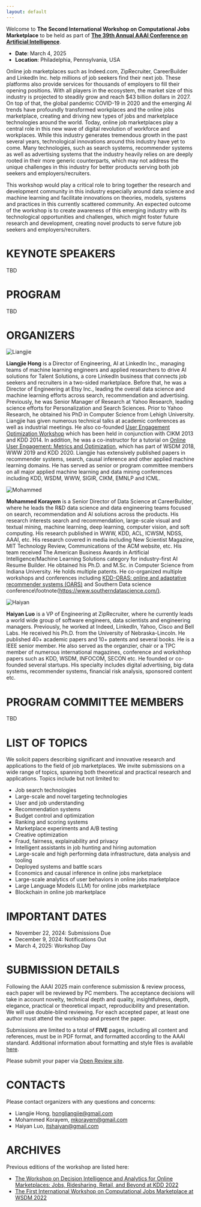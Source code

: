 ```yaml
---
layout: default
---
```


Welcome to **The Second International Workshop on Computational Jobs Marketplace** to be held as part of [**The 39th Annual AAAI Conference on Artificial Intelligence**](https://aaai.org/conference/aaai/aaai-25/).

*  **Date**:  March 4, 2025
*  **Location**: Philadelphia, Pennsylvania, USA

Online job marketplaces such as Indeed.com, ZipRecruiter, CareerBuilder and LinkedIn Inc. help millions of job seekers find their next job. These platforms also provide services for thousands of employers to fill their opening positions. With all players in the ecosystem, the market size of this industry is projected to steadily grow and reach $43 billion dollars in 2027. On top of that, the global pandemic COVID-19 in 2020 and the emerging AI trends have profoundly transformed workplaces and the online jobs marketplace, creating and driving new types of jobs and marketplace technologies around the world. Today, online job marketplaces play a central role in this new wave of digital revolution of workforce and workplaces. While this industry generates tremendous growth in the past several years, technological innovations around this industry have yet to come. Many technologies, such as search systems, recommender systems as well as advertising systems that the industry heavily relies on are deeply rooted in their more generic counterparts, which may not address the unique challenges in this industry for better products serving both job seekers and employers/recruiters.

This workshop would play a critical role to bring together the research and development community in this industry especially around data science and machine learning and facilitate innovations on theories, models, systems and practices in this currently scattered community. An expected outcome of the workshop is to create awareness of this emerging industry with its technological opportunities and challenges, which might foster future research and development, creating novel products to serve future job seekers and employers/recruiters.


# KEYNOTE SPEAKERS

TBD

# PROGRAM

TBD

# ORGANIZERS

![Liangjie](/assets/liangjie.jpeg)

**Liangjie Hong** is a Director of Engineering, AI at LinkedIn Inc., managing teams of machine learning engineers and applied researchers to drive AI solutions for Talent Solutions, a core LinkedIn business that connects job seekers and recruiters in a two-sided marketplace. Before that, he was a Director of Engineering at Etsy Inc., leading the overall data science and machine learning efforts across search, recommendation and advertising. Previously, he was Senior Manager of Research at Yahoo Research, leading science efforts for Personalization and Search Sciences. Prior to Yahoo Research, he obtained his PhD in Computer Science from Lehigh University. Liangjie has given numerous technical talks at academic conferences as well as industrial meetings. He also co-founded [User Engagement Optimization Workshop](http://www.ueo-workshop.com/) which has been held in conjunction with CIKM 2013 and KDD 2014. In addition, he was a co-instructor for a tutorial on [Online User Engagement: Metrics and Optimization](https://onlineuserengagement.github.io/), which has part of WSDM 2018, WWW 2019 and KDD 2020. Liangjie has extensively published papers in recommender systems, search, causal inference and other applied machine learning domains. He has served as senior or program committee members on all major applied machine learning and data mining conferences including KDD, WSDM, WWW, SIGIR, CIKM, EMNLP and ICML.

![Mohammed](/assets/mohammed.jpeg)

**Mohammed Korayem** is a Senior Director of Data Science at CareerBuilder, where he leads the R\&D data science and data engineering teams focused on search, recommendation and AI solutions across the products. His research interests search and recommendation, large-scale visual and textual mining, machine learning, deep learning, computer vision, and soft computing.  His research published in WWW, KDD, ACL, ICWSM, NDSS, AAAI, etc.  His research covered in media including New Scientist Magazine, MIT Technology Review, Communications of the ACM website, etc. His team received The American Business Awards in Artificial Intelligence/Machine Learning Solutions category for industry-first AI Resume Builder.  He obtained his Ph.D. and M.Sc. in Computer Science from Indiana University.  He holds multiple patents. He co-organized multiple workshops and conferences including [KDD-ORAS: online and adaptative recommender systems (OARS)](https://oars-workshop.github.io/) and Southern Data science conference\footnote{https://www.southerndatascience.com/}.

![Haiyan](/assets/haiyan.jpeg)

**Haiyan Luo** is a VP of Engineering at ZipRecruiter, where he currently leads a world wide group of software engineers, data scientists and engineering managers. Previously, he worked at Indeed, LinkedIn, Yahoo, Cisco and Bell Labs. He received his Ph.D. from the University of Nebraska-Lincoln. He published 40+ academic papers and 10+ patents and several books. He is a IEEE senior member. He also served as the organzier, chair or a TPC member of numerous international magazines, conference and workshhop papers such as KDD, WSDM, INFOCOM, SECON etc. He founded or co-founded several startups. His specialty includes digital advertising, big data systems, recommender systems, financial risk analysis, sponsored content etc.

# PROGRAM COMMITTEE MEMBERS

TBD

# LIST OF TOPICS

We solicit papers describing significant and innovative research and applications to the field of job marketplaces. We invite submissions on a wide range of topics, spanning both theoretical and practical research and applications. Topics include but not limited to: 

*  Job search technologies
*  Large-scale and novel targeting technologies
*  User and job understanding
*  Recommendation systems
*  Budget control and optimization
*  Ranking and scoring systems
*  Marketplace experiments and A/B testing
*  Creative optimization
*  Fraud, fairness, explainability and privacy
*  Intelligent assistants in job hunting and hiring automation
*  Large-scale and high performing data infrastructure, data analysis and tooling
*  Deployed systems and battle scars
*  Economics and causal inference in online jobs marketplace
*  Large-scale analytics of user behaviors in online jobs marketplace
*  Large Language Models (LLM) for online jobs marketplace
*  Blockchain in online job marketplace 


# IMPORTANT DATES

*  November 22, 2024: Submissions Due
*  December 9, 2024: Notifications Out
*  March 4, 2025: Workshop Day


# SUBMISSION DETAILS

Following the AAAI 2025 main conference submission & review process, each paper will be reviewed by PC members. The acceptance decisions will take in account novelty, technical depth and quality, insightfulness, depth, elegance, practical or theoretical impact, reproducibility and presentation. We will use double-blind reviewing. For each accepted paper, at least one author must attend the workshop and present the paper.

Submissions are limited to a total of **FIVE** pages, including all content and references, must be in PDF format, and formatted according to the AAAI standard. Additional information about formatting and style files is available [here](https://aaai.org/conference/aaai/aaai-25/aaai-25-main-technical-call-for-papers/).

Please submit your paper via [Open Review site](https://openreview.net/group?id=AAAI.org/2025/Workshop/CompJobs).

# CONTACTS

Please contact organizers with any questions and concerns:

*  Liangjie Hong, [hongliangjie@gmail.com](mailto:hongliangjie@gmail.com)
*  Mohammed Korayem, [mkorayem@gmail.com](mailto:mkorayem@gmail.com)
*  Haiyan Luo, [itshaiyan@gmail.com](mailto:itshaiyan@gmail.com)

# ARCHIVES

Previous editions of the workshop are listed here:

*  [The Workshop on Decision Intelligence and Analytics for Online Marketplaces: Jobs, Ridesharing, Retail, and Beyond at KDD 2022](https://sites.google.com/view/kdd22onlinemarketplaces)
*  [The First International Workshop on Computational Jobs Marketplace at WSDM 2022](compjobs2022.html)
